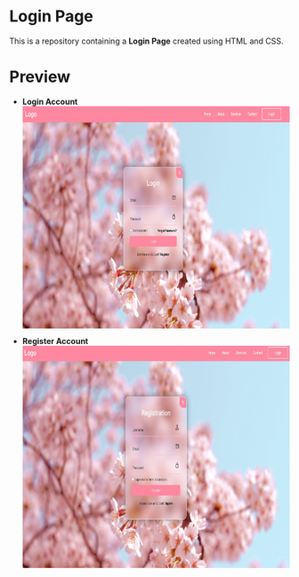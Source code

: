 # Login Page

This is a repository containing a **Login Page** created using HTML and CSS.

# Preview
- **Login Account**
<a href="logo github"><img src="https://github.com/Willythepo0h/Practice-Login-Page/blob/main/Preview/image.png" align="middle" width="1000" height="400"></a>

- **Register Account**
<a href="logo github"><img src="https://github.com/Willythepo0h/Practice-Login-Page/blob/main/Preview/Register.JPG" align="middle" width="1000" height="400"></a>
